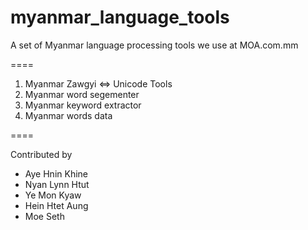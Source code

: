 # myanmar_language_tools
A set of Myanmar language processing tools we use at MOA.com.mm


====

1. Myanmar Zawgyi <=> Unicode Tools
2. Myanmar word segementer
3. Myanmar keyword extractor
4. Myanmar words data

====

Contributed by

- Aye Hnin Khine
- Nyan Lynn Htut
- Ye Mon Kyaw
- Hein Htet Aung
- Moe Seth
